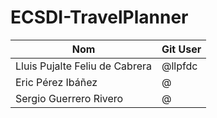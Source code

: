 # ECSDI-TravelPlanner

| Nom                             |  Git User    |
| ------------------------------- |  ----------- |
| Lluis Pujalte Feliu de Cabrera  |  @llpfdc     | 
| Eric Pérez Ibáñez               |  @   | 
| Sergio Guerrero Rivero          |  @    | 

